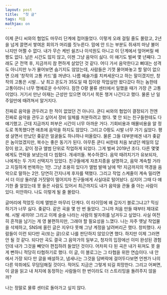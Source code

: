 ```yaml
---
layout: post
title:  "첫 글"
tags: 처음
mathjax: on
---
```


이제 쿤디 씨와의 협업도 마무리 단계에 접어들었다.
이렇게 오래 걸릴 줄도 몰랐고, 2년을 넘게 끌면서 쌓여온 회의가 머리를 짓누른다. 맘에 안 드는 부분도 쥐새끼 마냥 불어나지만 어쩔 수 없다.
내가 무슨 케빈 쉴즈나 이석원도 아니고 이 단계에서 엎어버릴 배짱도 없다. 남은 시간도 많지 않고, 이젠 그냥 음악이 싫다. 이 얘기도 벌써 몇 년째다.
그래도 군 전역 후, 지금까지 참 편하게 살았던 것 같다.
어디 가서 음악한다고 뻐대는 성격도 아니지만 누가 물어보면 숨기지도 않았는데, 사람들은 기껏 물어봐놓고 할 말이 없으면 으레 '창작의 고통 카드'를 꺼낸다.
나름 예술가를 치켜세운다고 하는 말이겠지만, 창작의 고통은 시발... 낮 최고 온도가 35도일 때 집이랑 작업실만 왔다갔다 하는 놈한테 고통이라니 너무 명예로운 수식어다.
잠깐 O팡 물류 센터에서 일했을 때가 가장 큰 고통이었다. 거기서 만난 아재는 근성만 있으면 여기서 목돈 챙겨 나간다고 했다. 물론 난 일주일만에 때려쳐서 알거지다.

진짜로 음악을 관두려고 한 적이 없었던 건 아니다.
쿤디 씨와의 협업이 결정되기 전엔 진짜로 음악을 관두고 싶어서 장비 일체를 처분하려고 했다. 몇 안 되는 친구들한테도 다 얘기했고.
근데 지금까지 퍼부은 시간이 너무 아까운 거다. 기회비용과 매몰비용을 알 정도로 똑똑했다면 애초에 음악을 하지도 않았다. 그리고 O팡도 시발 너무 가기 싫었다.
평생 살면서 만났던 좆같은 얼굴들도 하나하나 떠올랐다. 물론 그들 대부분에겐 내가 좆같은 놈이었겠지만, 복수는 좋은 동기가 된다.
아무튼 쿤디 씨한테 처음 보냈던 메일의 답장이 왔고, 같이 정규 앨범 단위로 작업하게 되었다. 그게 벌써 2019년 초다.
다른 몇몇에게도 연락을 보냈는데 다 씹혔다. 개새끼들. 복수하겠다.
음악 때려치기가 유보되자, 나에게는 두 가지 선택지가 있었다. 친구들에게 자초지종을 설명하고, 음악 계속할 거라고 지질하게 번복하는 1안. 그냥 조용히 있다가 앨범 발매 날에 딱!
지금까지의 역경을 음악으로 말하는 2안. 당연히 간지나게 후자를 택했다. 그리고 작업 스케줄이 계속 밀리면서 더 이상 둘러댈 거짓말이 떨어지자 친구들에게 사실대로 털어놨다.
심지어 그때 다 얘기한 줄 알았는데 못 들은 사람도 있어서 최근까지도 내가 음악을 관둘 줄 아는 사람이 있다. 미안하다. 나도 이렇게 될 줄 몰랐다.

글머리에 적었듯 이제 앨범은 마무리 단계다.
이 타이밍에 왜 갑자기 블로그냐고? 믹싱하기가 너무 싫다. 좆같다. 같은 곡을 몇 만 번 들었다. 그니까 처음 만들 때부터 제대로 해. 시발 새끼야!
그리고 이제 슬슬 나라는 사람의 발자취를 남겨두고 싶었다. 사실 여전히 흔적을 남기는 게 영 불편하지만, 그래야 할 필요성을 느꼈다.
나는 자주 옛날 작업물을 삭제하고, SNS에 올린 글은 지우다 못해 그냥 계정을 날려버리곤 했다. 창피했다. 사람들이 이런 되다만 곡(또는 글)으로 나를 판단하지 않았으면 했다.
하지만 이제 그러면 안 될 것 같다. 되다만 곡도 결국 그 음악가의 일부고, 청자의 입장에선 이미 완성된 경험인데 내가 그것을 빼앗아 편집하려 들었던 것이다.
어차피 다 된 곡은 내가 뒤져도 못 쓸 게 뻔하니 적당히 타협하기로 했다. 이 글, 이 블로그는 그 타협을 위한 연습이다.
내 안에서 가장 되다 만 글을 배설하고, 냄새나는 그것을 담벼락에 걸어두다보면 언젠가 나의 다른 악취에도 무덤덤해질 것이다. 적어도 지금은 그렇게 되길 희망한다.
그리고 어쩌면, 이 글을 읽고 내 처지에 동정하는 사람들이 한 번이라도 더 스트리밍을 돌려주지 않을까? 

나는 정말로 물류 센터로 돌아가고 싶지 않다.
